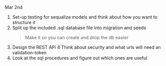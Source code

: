Mar 2nd 

1. Set-up testing for sequalize models and think about how you want to structure it
2. Split up the included .sql database file into migration and seeds
	> Make it so you can create and drop the db easier
3. Design the REST APi
4  Think about security and what urls will need an validation-token
5. Look at the sql procedures and figure out which ones are useful
